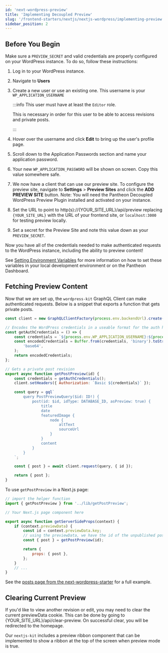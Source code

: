 ```yaml
---
id: 'next-wordpress-preview'
title: 'Implementing Decoupled Preview'
slug: '/frontend-starters/nextjs/nextjs-wordpress/implementing-preview'
sidebar_position: 2
---
```


## Before You Begin

Make sure a `PREVIEW_SECRET` and valid credentials are properly configured on
your WordPress instance. To do so, follow these instructions:

1. Log in to your WordPress instance.
1. Navigate to **Users**
1. Create a new user or use an existing one. This username is your
   `WP_APPLICATION_USERNAME`

   :::info This user must have at least the `Editor` role.

   This is necessary in order for this user to be able to access revisions and
   private posts.

   :::

1. Hover over the username and click **Edit** to bring up the user's profile
   page.
1. Scroll down to the Application Passwords section and name your application
   password.
1. Your new `WP_APPLICATION_PASSWORD` will be shown on screen. Copy this value
   somewhere safe.
1. We now have a client that can use our preview site. To configure the preview
   site, navigate to **Settings** > **Preview Sites** and click the **ADD
   PREVIEW SITE** button. Note: You will need the Pantheon Decoupled WordPress
   Preview Plugin installed and activated on your instance.
1. Set the URL to point to http(s)://{YOUR_SITE_URL}/api/preview replacing
   `{YOUR_SITE_URL}` with the URL of your frontend site, or `localhost:3000` for
   testing preview locally.
1. Set a secret for the Preview Site and note this value down as your
   `PREVIEW_SECRET`.

Now you have all of the credentials needed to make authenticated requests to the
WordPress instance, including the ability to preview content!

See [Setting Environment Variables](./setting-environment-variables.md) for more
information on how to set these variables in your local development environment
or on the Pantheon Dashboard.

## Fetching Preview Content

Now that we are set up, the `wordpress-kit` GraphQL Client can make
authenticated requests. Below is a snippet that exports a function that gets
private posts.

```js
const client = new GraphQLClientFactory(process.env.backendUrl).create();

// Encodes the WordPress credentials in a useable format for the auth header
const getAuthCredentials = () => {
	const credentials = `${process.env.WP_APPLICATION_USERNAME}:${process.env.WP_APPLICATION_PASSWORD}`;
	const encodedCredentials = Buffer.from(credentials, 'binary').toString(
		'base64',
	);
	return encodedCredentials;
};

// Gets a private post revision
export async function getPostPreview(id) {
	const credentials = getAuthCredentials();
	client.setHeaders({ Authorization: `Basic ${credentials}` });

	const query = gql`
		query PostPreviewQuery($id: ID!) {
			post(id: $id, idType: DATABASE_ID, asPreview: true) {
				title
				date
				featuredImage {
					node {
						altText
						sourceUrl
					}
				}
				content
			}
		}
	`;

	const { post } = await client.request(query, { id });

	return { post };
}
```

To use `getPostPreview` in a Next.js page:

```js
// import the helper function
import { getPostPreview } from '../lib/getPostPreview';

// Your Next.js page component here

export async function getServerSideProps(context) {
	if (context.previewData) {
		const id = context.previewData.key;
		// using the previewData, we have the id of the unpublished post
		const { post } = getPostPreview(id);

		return {
			props: { post },
		};
	}
	// ...
}
```

See the
[posts page from the next-wordpress-starter](https://github.com/pantheon-systems/decoupled-kit-js/blob/canary/starters/next-wordpress-starter/pages/posts/%5B...slug%5D.jsx#L44)
for a full example.

## Clearing Current Preview

If you'd like to view another revision or edit, you may need to clear the
current previewData cookie. This can be done by going to
{YOUR_SITE_URL}/api/clear-preview. On successful clear, you will be redirected
to the homepage.

Our `nextjs-kit` includes a preview ribbon component that can be implemented to
show a ribbon at the top of the screen when preview mode is true.

